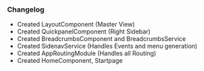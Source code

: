 ### Changelog
* Created LayoutComponent (Master View)
* Created QuickpanelComponent (Right Sidebar)
* Created BreadcrumbsComponent and BreadcrumbsService
* Created SidenavService (Handles Events and menu generation)
* Created AppRoutingModule (Handles all Routing)
* Created HomeComponent, Startpage
